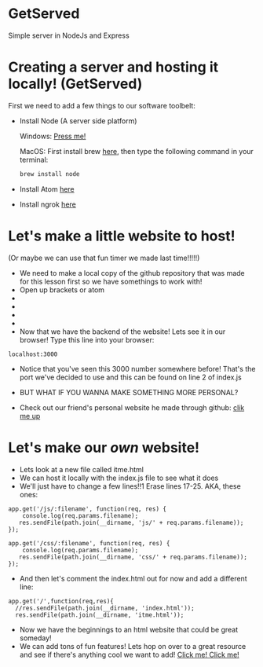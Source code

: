 # GetServed
Simple server in NodeJs and Express

# Creating a server and hosting it locally! (GetServed)

First we need to add a few things to our software toolbelt:
* Install Node (A server side platform)

	Windows: [Press me!](http://blog.teamtreehouse.com/install-node-js-npm-windows)
    
    MacOS: First install brew [here](https://brew.sh/), then type the following command in your terminal: 
    ```javascript
    brew install node
    ```
* Install Atom [here](https://atom.io/)
* Install ngrok [here](https://ngrok.com/download)

# Let's make a little website to host!
(Or maybe we can use that fun timer we made last time!!!!!)
* We need to make a local copy of the github repository that was made for this lesson first so we have somethings to work with! 
* Open up brackets or atom
* 
*
*
*
* Now that we have the backend of the website! Lets see it in our browser! Type this line into your browser: 
```
localhost:3000
```
* Notice that you've seen this 3000 number somewhere before! That's the port we've decided to use and this can be found on line 2 of index.js 


* BUT WHAT IF YOU WANNA MAKE SOMETHING MORE PERSONAL?
* Check out our friend's personal website he made through github: [clik me up](https://pascalrascal.github.io/)

# Let's make our *own* website!
* Lets look at a new file called itme.html
* We can host it locally with the index.js file to see what it does 
* We'll just have to change a few lines!!1 Erase lines 17-25. AKA, these ones:
```
app.get('/js/:filename', function(req, res) {
    console.log(req.params.filename);
   res.sendFile(path.join(__dirname, 'js/' + req.params.filename)); 
});

app.get('/css/:filename', function(req, res) {
    console.log(req.params.filename);
   res.sendFile(path.join(__dirname, 'css/' + req.params.filename)); 
});
```

* And then let's comment the index.html out for now and add a different line:
```
app.get('/',function(req,res){
  //res.sendFile(path.join(__dirname, 'index.html'));
  res.sendFile(path.join(__dirname, 'itme.html'));
```
* Now we have the beginnings to an html website that could be great someday!
* We can add tons of fun features! Lets hop on over to a great resource and see if there's anything cool we want to add! [Click me! Click me!](https://www.w3schools.com/html/default.asp)
